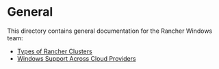 # General

This directory contains general documentation for the Rancher Windows team:

- [Types of Rancher Clusters](./types_of_rancher_clusters.md)
- [Windows Support Across Cloud Providers](./windows_support_across_cloud_providers.md)

